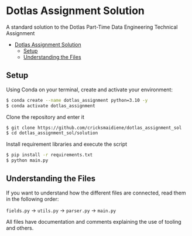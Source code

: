 # Dotlas Assignment Solution
A standard solution to the Dotlas Part-Time Data Engineering Technical Assignment

- [Dotlas Assignment Solution](#dotlas-assignment-solution)
  - [Setup](#setup)
  - [Understanding the Files](#understanding-the-files)

## Setup
Using Conda on your terminal, create and activate your environment:
```bash
$ conda create --name dotlas_assignment python=3.10 -y
$ conda activate dotlas_assignment
```
Clone the repository and enter it
```bash
$ git clone https://github.com/cricksmaidiene/dotlas_assignment_sol
$ cd dotlas_assignment_sol/solution
```
Install requirement libraries and execute the script
```bash
$ pip install -r requirements.txt
$ python main.py
```

## Understanding the Files

If you want to understand how the different files are connected, read them in the following order:

`fields.py` -> `utils.py` -> `parser.py` -> `main.py`

All files have documentation and comments explaining the use of tooling and others. 